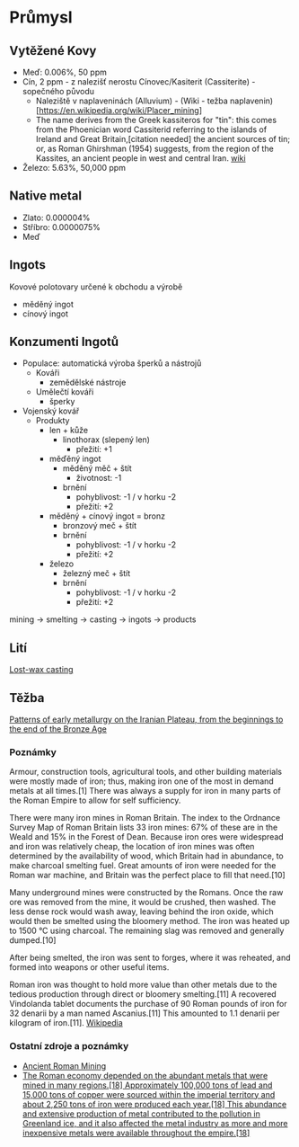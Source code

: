 # Průmysl

## Vytěžené Kovy
- Meď: 0.006%, 50 ppm
- Cín, 2 ppm - z nalezišť nerostu Cínovec/Kasiterit (Cassiterite) - sopečného původu
    - Naleziště v naplaveninách (Alluvium) - (Wiki - težba naplavenin)[https://en.wikipedia.org/wiki/Placer_mining]
    - The name derives from the Greek kassiteros for "tin": this comes from the Phoenician word Cassiterid referring to the islands of Ireland and Great Britain,[citation needed] the ancient sources of tin; or, as Roman Ghirshman (1954) suggests, from the region of the Kassites, an ancient people in west and central Iran. [wiki](https://en.wikipedia.org/wiki/Cassiterite)
- Železo: 5.63%, 50,000 ppm

## Native metal
- Zlato: 0.000004%
- Stříbro: 0.0000075%
- Meď


## Ingots
Kovové polotovary určené k obchodu a výrobě
- měděný ingot
- cínový ingot


## Konzumenti Ingotů

- Populace: automatická výroba šperků a nástrojů
  - Kováři
    - zemědělské nástroje
  - Umělečtí kováři
    - šperky
- Vojenský kovář
  - Produkty
    - len + kůže
      - linothorax (slepený len)
        - přežití: +1
    - měďěný ingot
      - měděný měč + štít
        - životnost: -1
      - brnění
        - pohyblivost: -1 / v horku -2
        - přežití: +2
    - měděný + cínový ingot = bronz
      - bronzový meč + štít
      - brnění
        - pohyblivost: -1 / v horku -2
        - přežití: +2
    - železo
      - železný meč + štít
      - brnění
        - pohyblivost: -1 / v horku -2
        - přežití: +2

mining -> smelting -> casting -> ingots -> products

## Lití
[Lost-wax casting](https://en.wikipedia.org/wiki/Lost-wax_casting)

## Těžba 

[Patterns of early metallurgy on the Iranian Plateau, from the beginnings to the end of the Bronze Age](https://books.openedition.org/momeditions/12567?lang=en)

### Poznámky
Armour, construction tools, agricultural tools, and other building materials were mostly made of iron; thus, making iron one of the most in demand metals at all times.[1] There was always a supply for iron in many parts of the Roman Empire to allow for self sufficiency.

There were many iron mines in Roman Britain. The index to the Ordnance Survey Map of Roman Britain lists 33 iron mines: 67% of these are in the Weald and 15% in the Forest of Dean. Because iron ores were widespread and iron was relatively cheap, the location of iron mines was often determined by the availability of wood, which Britain had in abundance, to make charcoal smelting fuel. Great amounts of iron were needed for the Roman war machine, and Britain was the perfect place to fill that need.[10]

Many underground mines were constructed by the Romans. Once the raw ore was removed from the mine, it would be crushed, then washed. The less dense rock would wash away, leaving behind the iron oxide, which would then be smelted using the bloomery method. The iron was heated up to 1500 °C using charcoal. The remaining slag was removed and generally dumped.[10]

After being smelted, the iron was sent to forges, where it was reheated, and formed into weapons or other useful items.

Roman iron was thought to hold more value than other metals due to the tedious production through direct or bloomery smelting.[11] A recovered Vindolanda tablet documents the purchase of 90 Roman pounds of iron for 32 denarii by a man named Ascanius.[11] This amounted to 1.1 denarii per kilogram of iron.[11]. [Wikipedia](https://en.wikipedia.org/wiki/Mining_in_Roman_Britain#Iron_mining)

### Ostatní zdroje a poznámky
- [Ancient Roman Mining](http://earthsci.org/mineral/mindep/ancient_mine/deep-vein_mining.html)
- [The Roman economy depended on the abundant metals that were mined in many regions.[18] Approximately 100,000 tons of lead and 15,000 tons of copper were sourced within the imperial territory and about 2,250 tons of iron were produced each year.[18] This abundance and extensive production of metal contributed to the pollution in Greenland ice, and it also affected the metal industry as more and more inexpensive metals were available throughout the empire.[18]](https://en.wikipedia.org/wiki/Mining_in_Roman_Britain#cite_note-:6-18)